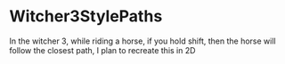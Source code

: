 # Witcher3StylePaths
In the witcher 3, while riding a horse, if you hold shift, then the horse will follow the closest path, I plan to recreate this in 2D
